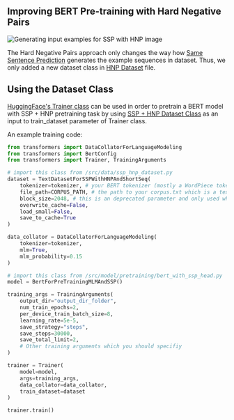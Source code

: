 ## Improving BERT Pre-training with Hard Negative Pairs

![Generating input examples for SSP with HNP image](https://user-images.githubusercontent.com/16500372/184000731-95079072-7a4d-47d5-9728-165efb503406.png)

The Hard Negative Pairs approach only changes the way how [Same Sentence Prediction](https://github.com/kaansonmezoz/bert-same-sentence-prediction) generates the example sequences in dataset. Thus, we only added a new dataset class in [HNP Dataset](https://github.com/Soratz/bert-ssp-with-hnp/blob/master/src/data/ssp_hnp_dataset.py) file.

## Using the Dataset Class

[HuggingFace's Trainer class](https://huggingface.co/docs/transformers/main_classes/trainer) can be used in order to pretrain a BERT model with SSP + HNP pretraining task by using [SSP + HNP Dataset Class](https://github.com/Soratz/bert-ssp-with-hnp/blob/aa497d8c6a01b724cd3defe7f255a85759ecce24/src/data/ssp_hnp_dataset.py#L27) as an input to train_dataset parameter of Trainer class.

An example training code:

```python
from transformers import DataCollatorForLanguageModeling
from transformers import BertConfig
from transformers import Trainer, TrainingArguments

# import this class from /src/data/ssp_hnp_dataset.py
dataset = TextDatasetForSSPWithHNPAndShortSeq(
    tokenizer=tokenizer, # your BERT tokenizer (mostly a WordPiece tokenizer)
    file_path=CORPUS_PATH, # the path to your corpus.txt which is a text file in format specified in [this file](https://github.com/Soratz/bert-ssp-with-hnp/blob/aa497d8c6a01b724cd3defe7f255a85759ecce24/src/data/ssp_hnp_dataset.py#L55)
    block_size=2048, # this is an deprecated parameter and only used when naming a cache file
    overwrite_cache=False, 
    load_small=False, 
    save_to_cache=True
)

data_collator = DataCollatorForLanguageModeling(
    tokenizer=tokenizer, 
    mlm=True, 
    mlm_probability=0.15
)

# import this class from /src/model/pretraining/bert_with_ssp_head.py
model = BertForPreTrainingMLMAndSSP()

training_args = TrainingArguments(
    output_dir="output_dir_folder",
    num_train_epochs=2,
    per_device_train_batch_size=8,
    learning_rate=5e-5,
    save_strategy="steps", 
    save_steps=30000,
    save_total_limit=2,
    # Other training arguments which you should specifiy
)

trainer = Trainer(
    model=model,
    args=training_args,
    data_collator=data_collator,
    train_dataset=dataset
)

trainer.train()
```

